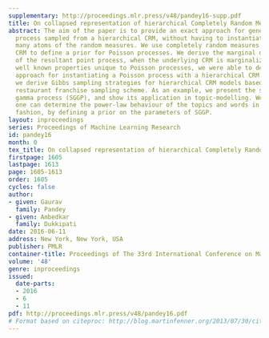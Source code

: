 ```yaml
---
supplementary: http://proceedings.mlr.press/v48/pandey16-supp.pdf
title: On collapsed representation of hierarchical Completely Random Measures
abstract: The aim of the paper is to provide an exact approach for generating a Poisson
  process sampled from a hierarchical CRM, without having to instantiate the infinitely
  many atoms of the random measures. We use completely random measures (CRM) and hierarchical
  CRM to define a prior for Poisson processes. We derive the marginal distribution
  of the resultant point process, when the underlying CRM is marginalized out. Using
  well known properties unique to Poisson processes, we were able to derive an exact
  approach for instantiating a Poisson process with a hierarchical CRM prior. Furthermore,
  we derive Gibbs sampling strategies for hierarchical CRM models based on Chinese
  restaurant franchise sampling scheme. As an example, we present the sum of generalized
  gamma process (SGGP), and show its application in topic-modelling. We show that
  one can determine the power-law behaviour of the topics and words in a Bayesian
  fashion, by defining a prior on the parameters of SGGP.
layout: inproceedings
series: Proceedings of Machine Learning Research
id: pandey16
month: 0
tex_title: On collapsed representation of hierarchical Completely Random Measures
firstpage: 1605
lastpage: 1613
page: 1605-1613
order: 1605
cycles: false
author:
- given: Gaurav
  family: Pandey
- given: Ambedkar
  family: Dukkipati
date: 2016-06-11
address: New York, New York, USA
publisher: PMLR
container-title: Proceedings of The 33rd International Conference on Machine Learning
volume: '48'
genre: inproceedings
issued:
  date-parts:
  - 2016
  - 6
  - 11
pdf: http://proceedings.mlr.press/v48/pandey16.pdf
# Format based on citeproc: http://blog.martinfenner.org/2013/07/30/citeproc-yaml-for-bibliographies/
---
```

